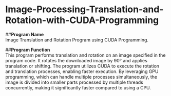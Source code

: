 # Image-Processing-Translation-and-Rotation-with-CUDA-Programming
##**Program Name**  
Image Translation and Rotation Program using CUDA Programming.  

##**Program Function**  
This program performs translation and rotation on an image specified in the program code. It rotates the downloaded image by 90° and applies translation or shifting. The program utilizes CUDA to execute the rotation and translation processes, enabling faster execution. By leveraging GPU programming, which can handle multiple processes simultaneously, the image is divided into smaller parts processed by multiple threads concurrently, making it significantly faster compared to using a CPU.  
